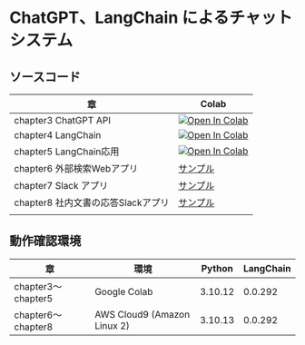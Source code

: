 # ChatGPT、LangChain によるチャットシステム

## ソースコード

| 章                                                                  | Colab                                                                                                                                                                                 |
| ------------------------------------------------------------------- | ------------------------------------------------------------------------------------------------------------------------------------------------------------------------------------- |
| chapter3 ChatGPT API                           | [![Open In Colab](https://colab.research.google.com/assets/colab-badge.svg)](https://colab.research.google.com/github/yoshidashingo/langchain-book/blob/main/chapter3/notebook.ipynb) |
| chapter4 LangChain                                           | [![Open In Colab](https://colab.research.google.com/assets/colab-badge.svg)](https://colab.research.google.com/github/yoshidashingo/langchain-book/blob/main/chapter4/notebook.ipynb) |
| chapter5 LangChain応用                                            | [![Open In Colab](https://colab.research.google.com/assets/colab-badge.svg)](https://colab.research.google.com/github/yoshidashingo/langchain-book/blob/main/chapter5/notebook.ipynb) |
| chapter6 外部検索Webアプリ         | [サンプル](./chapter6/)                                                                                                                                           |
| chapter7 Slack アプリ | [サンプル](./chapter7/)                                                                                                                                           |
| chapter8 社内文書の応答Slackアプリ                         | [サンプル](./chapter8/)                                                                                                                                           |
|                                                                     |

## 動作確認環境

| 章               | 環境                        | Python  | LangChain |
| ---------------- | --------------------------- | ------- | --------- |
| chapter3〜chapter5 | Google Colab                | 3.10.12 | 0.0.292   |
| chapter6〜chapter8 | AWS Cloud9 (Amazon Linux 2) | 3.10.13 | 0.0.292   |


